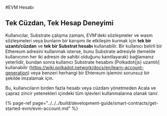 #EVM Hesabı

## **Tek Cüzdan, Tek Hesap Deneyimi**

Kullanıcılar, Substrate çalışma zamanı, EVM'deki sözleşmeler ve wasm sözleşmeleri veya bunların bir karışımı ile etkileşim kurmak için **tek bir uzantı/cüzdan** ve **tek bir Substrat hesabı** kullanabilir. Bir kullanıcı belirli bir Ethereum adresini kullanmak isterse, bunu Substrate adresiyle \(temelde kullanıcının her iki adresin de sahibi olduğunu kanıtlayarak\) bağlamanız yeterlidir, bundan sonra kullanıcı Substrate hesabını [Polkadot{js} uzantılı] kullanabilir (https://wiki.polkadot.network/docs/en/learn-account-generation) veya benzeri herhangi bir Ehtereum işlemini sorunsuz bir şekilde imzalamak için.

Bu, kullanıcıların birden fazla hesabı veya cüzdanı yönetmeden Acala ve çapraz zincir yetenekleri içindeki tüm işlevleri kullanmalarına olanak tanır.

{% page-ref page="../../../build/development-guide/smart-contracts/get-started-evm/evm-account.md" %}
